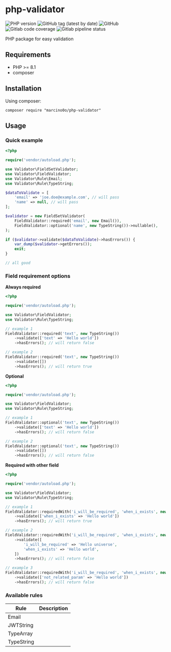# php-validator

![PHP version](https://img.shields.io/badge/php-%5E8.1-blue)
![GitHub tag (latest by date)](https://img.shields.io/github/v/tag/marcino0o/php-validator)
![GitHub](https://img.shields.io/github/license/marcino0o/php-validator)
![Gitlab code coverage](https://img.shields.io/gitlab/coverage/marcino0o/php-validator/main)
![Gitlab pipeline status](https://img.shields.io/gitlab/pipeline-status/marcino0o/php-validator?branch=main)

PHP package for easy validation

## Requirements

* PHP >= 8.1
* composer

## Installation

Using composer:

```console
composer require "marcino0o/php-validator"
```

## Usage

### Quick example

```php
<?php

require('vendor/autoload.php');

use Validator\FieldSetValidator;
use Validator\FieldValidator;
use Validator\Rule\Email;
use Validator\Rule\TypeString;

$dataToValidate = [
    'email' => 'joe.doe@example.com', // will pass
    'name' => null, // will pass
]; 

$validator = new FieldSetValidator(
    FieldValidator::required('email', new Email()),
    FieldValidator::optional('name', new TypeString())->nullable(),
);

if ($validator->validate($dataToValidate)->hasErrors()) {
    var_dump($validator->getErrors());
    exit;
}

// all good

```

### Field requirement options
**Always required**
```php
<?php

require('vendor/autoload.php');

use Validator\FieldValidator;
use Validator\Rule\TypeString;

// example 1
FieldValidator::required('text', new TypeString())
    ->validate(['text' => 'Hello world'])
    ->hasErrors(); // will return false

// example 2
FieldValidator::required('text', new TypeString())
    ->validate([])
    ->hasErrors(); // will return true

```
**Optional**
```php
<?php

require('vendor/autoload.php');

use Validator\FieldValidator;
use Validator\Rule\TypeString;

// example 1
FieldValidator::optional('text', new TypeString())
    ->validate(['text' => 'Hello world'])
    ->hasErrors(); // will return false

// example 2
FieldValidator::optional('text', new TypeString())
    ->validate([])
    ->hasErrors(); // will return false

```
**Required with other field**
```php
<?php

require('vendor/autoload.php');

use Validator\FieldValidator;
use Validator\Rule\TypeString;

// example 1
FieldValidator::requiredWith('i_will_be_required', 'when_i_exists', new TypeString())
    ->validate(['when_i_exists' => 'Hello world'])
    ->hasErrors(); // will return true

// example 2
FieldValidator::requiredWith('i_will_be_required', 'when_i_exists', new TypeString())
    ->validate([
        'i_will_be_required' => 'Hello universe',
        'when_i_exists' => 'Hello world',
    ])
    ->hasErrors(); // will return false

// example 3
FieldValidator::requiredWith('i_will_be_required', 'when_i_exists', new TypeString())
    ->validate(['not_related_param' => 'Hello world'])
    ->hasErrors(); // will return false

```
### Available rules
| **Rule**   | **Description** |
|------------|-----------------|
| Email      |                 |
| JWTString  |                 |
| TypeArray  |                 |
| TypeString |                 |

